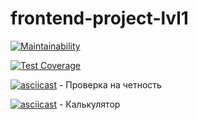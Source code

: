 # frontend-project-lvl1

[![Maintainability](https://api.codeclimate.com/v1/badges/a99a88d28ad37a79dbf6/maintainability)](https://codeclimate.com/github/codeclimate/codeclimate/maintainability)

[![Test Coverage](https://api.codeclimate.com/v1/badges/a99a88d28ad37a79dbf6/test_coverage)](https://codeclimate.com/github/codeclimate/codeclimate/test_coverage)

[![asciicast](https://asciinema.org/a/f4hTOTjbgFjHCb6lH1fpRoqUc.svg)](https://asciinema.org/a/f4hTOTjbgFjHCb6lH1fpRoqUc) - Проверка на четность

[![asciicast](https://asciinema.org/a/K7S5hNQTVsLbKhManaRKR0lS2.svg)](https://asciinema.org/a/K7S5hNQTVsLbKhManaRKR0lS2) - Калькулятор
